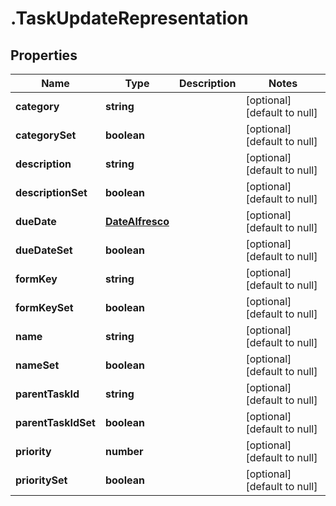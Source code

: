 # .TaskUpdateRepresentation

## Properties
Name | Type | Description | Notes
------------ | ------------- | ------------- | -------------
**category** | **string** |  | [optional] [default to null]
**categorySet** | **boolean** |  | [optional] [default to null]
**description** | **string** |  | [optional] [default to null]
**descriptionSet** | **boolean** |  | [optional] [default to null]
**dueDate** | [**DateAlfresco**](DateAlfresco.md) |  | [optional] [default to null]
**dueDateSet** | **boolean** |  | [optional] [default to null]
**formKey** | **string** |  | [optional] [default to null]
**formKeySet** | **boolean** |  | [optional] [default to null]
**name** | **string** |  | [optional] [default to null]
**nameSet** | **boolean** |  | [optional] [default to null]
**parentTaskId** | **string** |  | [optional] [default to null]
**parentTaskIdSet** | **boolean** |  | [optional] [default to null]
**priority** | **number** |  | [optional] [default to null]
**prioritySet** | **boolean** |  | [optional] [default to null]


